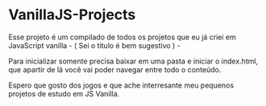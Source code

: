# VanillaJS-Projects

Esse projeto é um compilado de todos os projetos que eu já criei em JavaScript vanilla - ( Sei o titulo é bem sugestivo ) -

Para inicializar somente precisa baixar em uma pasta e iniciar o index.html, que apartir de lá você vai poder navegar entre todo o conteúdo.

Espero que gosto dos jogos e que ache interresante meu pequenos projetos de estudo em JS Vanilla.
